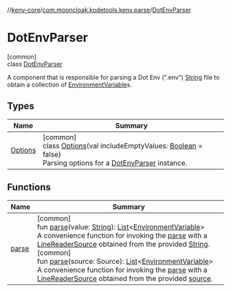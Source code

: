 //[kenv-core](../../../index.md)/[com.mooncloak.kodetools.kenv.parse](../index.md)/[DotEnvParser](index.md)

# DotEnvParser

[common]\
class [DotEnvParser](index.md)

A component that is responsible for parsing a Dot Env (&quot;.env&quot;) [String](https://kotlinlang.org/api/latest/jvm/stdlib/kotlin/-string/index.html) file to obtain a collection of [EnvironmentVariable](../../com.mooncloak.kodetools.kenv/-environment-variable/index.md)s.

## Types

| Name | Summary |
|---|---|
| [Options](-options/index.md) | [common]<br>class [Options](-options/index.md)(val includeEmptyValues: [Boolean](https://kotlinlang.org/api/latest/jvm/stdlib/kotlin/-boolean/index.html) = false)<br>Parsing options for a [DotEnvParser](index.md) instance. |

## Functions

| Name | Summary |
|---|---|
| [parse](parse.md) | [common]<br>fun [parse](parse.md)(value: [String](https://kotlinlang.org/api/latest/jvm/stdlib/kotlin/-string/index.html)): [List](https://kotlinlang.org/api/latest/jvm/stdlib/kotlin.collections/-list/index.html)&lt;[EnvironmentVariable](../../com.mooncloak.kodetools.kenv/-environment-variable/index.md)&gt;<br>A convenience function for invoking the [parse](parse.md) with a [LineReaderSource](../../../../kenv-core/com.mooncloak.kodetools.kenv.parse/-line-reader-source/index.md) obtained from the provided [String](parse.md).<br>[common]<br>fun [parse](parse.md)(source: Source): [List](https://kotlinlang.org/api/latest/jvm/stdlib/kotlin.collections/-list/index.html)&lt;[EnvironmentVariable](../../com.mooncloak.kodetools.kenv/-environment-variable/index.md)&gt;<br>A convenience function for invoking the [parse](parse.md) with a [LineReaderSource](../../../../kenv-core/com.mooncloak.kodetools.kenv.parse/-line-reader-source/index.md) obtained from the provided [source](parse.md). |
